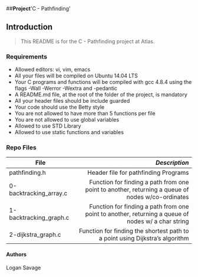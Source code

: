 ##**Project**'C - Pathfinding'

## Introduction
> This README is for the C - Pathfinding project at Atlas.

### Requirements
- Allowed editors: vi, vim, emacs
- All your files will be compiled on Ubuntu 14.04 LTS
- Your C programs and functions will be compiled with gcc 4.8.4 using the flags -Wall -Werror -Wextra and -pedantic
- A README.md file, at the root of the folder of the project, is mandatory
- All your header files should be include guarded
- Your code should use the Betty style
- You are not allowed to have more than 5 functions per file
- You are not allowed to use global variables
- Allowed to use STD Library
- Allowed to use static functions and variables

### Repo Files
| **File** | *__Description__* |
|----------|----------------:|
|pathfinding.h| Header file for pathfinding Programs|
|0-backtracking_array.c| Function for finding a path from one point to another, returning a queue of nodes w/co-ordinates|
|1-backtracking_graph.c| Function for finding a path from one point to another, returning a queue of nodes w/ a char string|
|2-dijkstra_graph.c| Function for finding the shortest path to a point using Dijkstra’s algorithm|

#### Authors
Logan Savage